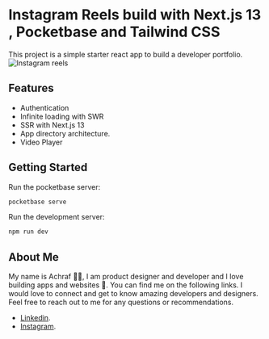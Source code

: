 # Instagram Reels build with Next.js 13 , Pocketbase and Tailwind CSS

This project is a simple starter react app to build a developer portfolio.
![Instagram reels](https://i.pinimg.com/564x/49/a7/ab/49a7ab6b6ffc352f298f9ec088e77d1c.jpg)

## Features

- Authentication
- Infinite loading with SWR
- SSR with Next.js 13
- App directory architecture.
- Video Player

## Getting Started

Run the pocketbase server:

```bash
pocketbase serve
```

Run the development server:

```bash
npm run dev
```

## About Me

My name is Achraf 👋😃, I am product designer and developer and I love building apps and websites 🚀. You can find me on the following links. I would love to connect and get to know amazing developers and designers. Feel free to reach out to me for any questions or recommendations.

- [Linkedin](https://www.linkedin.com/in/achraf-garai).
- [Instagram](https://www.instagram.com/achraf_garai).
